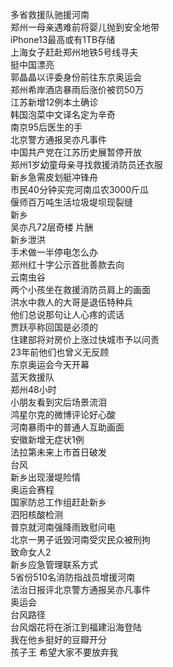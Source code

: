 多省救援队驰援河南  
郑州一母亲遇难前将婴儿抛到安全地带  
iPhone13最高或有1TB存储  
上海女子赶赴郑州地铁5号线寻夫  
挺中国漂亮  
郭晶晶以评委身份前往东京奥运会  
郑州希岸酒店暴雨后涨价被罚50万  
江苏新增12例本土确诊  
韩国泡菜中文译名定为辛奇  
南京95后医生的手  
北京警方通报吴亦凡事件  
中国共产党在江苏历史展暂停开放  
郑州1岁幼童母亲寻找救援消防员还衣服  
新乡急需皮划艇冲锋舟  
市民40分钟买完河南瓜农3000斤瓜  
偃师百万吨生活垃圾堤坝现裂缝  
新乡  
吴亦凡72层奇楼 片酬  
新乡泄洪  
手术做一半停电怎么办  
郑州红十字公示首批善款去向  
云南虫谷  
两个小孩坐在救援消防员肩上的画面  
洪水中救人的大哥是退伍特种兵  
他们总说那句让人心疼的谎话  
贾跃亭称回国是必须的  
住建部将对房价上涨过快城市予以问责  
23年前他们也曾义无反顾  
东京奥运会今天开幕  
蓝天救援队  
郑州48小时  
小朋友看到灾后场景流泪  
鸿星尔克的微博评论好心酸  
河南暴雨中的普通人互助画面  
安徽新增无症状1例  
法拉第未来上市首日破发  
台风  
新乡出现漫堤险情  
奥运会赛程  
国家防总工作组赶赴新乡  
泗阳核酸检测  
普京就河南强降雨致慰问电  
北京一男子诋毁河南受灾民众被刑拘  
致命女人2  
新乡应急管理联系方式  
5省份510名消防指战员增援河南  
法治日报评北京警方通报吴亦凡事件  
奥运会  
台风路径  
台风烟花将在浙江到福建沿海登陆  
我在他乡挺好的豆瓣开分  
孩子王 希望大家不要放弃我  
